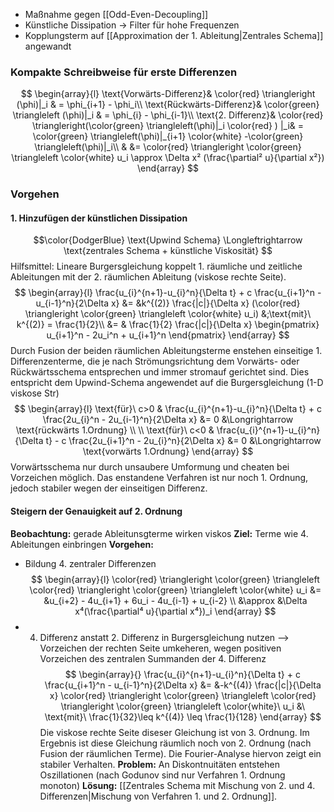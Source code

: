 - Maßnahme gegen [[Odd-Even-Decoupling]]
- Künstliche Dissipation -> Filter für hohe Frequenzen
- Kopplungsterm auf [[Approximation der 1. Ableitung|Zentrales Schema]] angewandt
### Kompakte Schreibweise für erste Differenzen
$$
\begin{array}{l}
	\text{Vorwärts-Differenz}& \color{red} \triangleright (\phi)|_i & = \phi_{i+1} - \phi_i\\
	\text{Rückwärts-Differenz}& \color{green} \triangleleft  (\phi)|_i & = \phi_{i} - \phi_{i-1}\\
	\text{2. Differenz}& \color{red} \triangleright(\color{green} \triangleleft(\phi)|_i \color{red} ) |_i& = \color{green} \triangleleft(\phi)|_{i+1} \color{white} -\color{green} \triangleleft(\phi)|_i\\
	& &= \color{red} \triangleright \color{green} \triangleleft \color{white} u_i \approx \Delta x² (\frac{\partial² u}{\partial x²})
\end{array}
$$
### Vorgehen
#### 1. Hinzufügen der künstlichen Dissipation
$$\color{DodgerBlue} \text{Upwind Schema} \Longleftrightarrow \text{zentrales Schema + künstliche Viskosität} $$
Hilfsmittel: Lineare Burgersgleichung koppelt 1. räumliche und zeitliche Ableitungen mit der 2. räumlichen Ableitung (viskose rechte Seite).
$$
\begin{array}{l}
	\frac{u_{i}^{n+1}-u_{i}^n}{\Delta t}  + c \frac{u_{i+1}^n - u_{i-1}^n}{2\Delta x} &= &k^{(2)} \frac{|c|}{\Delta x} (\color{red} \triangleright \color{green} \triangleleft \color{white} u_i) &;\text{mit}\ k^{(2)} = \frac{1}{2}\\
	&= & \frac{1}{2} \frac{|c|}{\Delta x} 
		\begin{pmatrix}  
			u_{i+1}^n - 2u_i^n + u_{i+1}^n
		\end{pmatrix}
\end{array}
$$
Durch Fusion der beiden räumlichen Ableitungsterme enstehen einseitige 1. Differenzenterme, die je nach Strömungsrichtung dem Vorwärts- oder Rückwärtsschema entsprechen und immer stromauf gerichtet sind. Dies entspricht dem Upwind-Schema angewendet auf die Burgersgleichung (1-D viskose Str)
$$
\begin{array}{l}
	\text{für}\ c>0 & \frac{u_{i}^{n+1}-u_{i}^n}{\Delta t}  + c \frac{2u_{i}^n - 2u_{i-1}^n}{2\Delta x} &= 0 &\Longrightarrow \text{rückwärts 1.Ordnung} \\
	\\
	\text{für}\ c<0 & \frac{u_{i}^{n+1}-u_{i}^n}{\Delta t}  - c \frac{2u_{i+1}^n - 2u_{i}^n}{2\Delta x} &= 0 &\Longrightarrow \text{vorwärts 1.Ordnung}
\end{array}
$$
Vorwärtsschema nur durch unsaubere Umformung und cheaten bei Vorzeichen möglich.
Das enstandene Verfahren ist nur noch 1. Ordnung, jedoch stabiler wegen der einseitigen Differenz.

#### Steigern der Genauigkeit auf 2. Ordnung
__Beobachtung:__ gerade Ableitunsgterme wirken viskos
__Ziel:__ Terme wie 4. Ableitungen einbringen
__Vorgehen:__
- Bildung 4. zentraler Differenzen
$$
\begin{array}{l}
	\color{red} \triangleright \color{green} \triangleleft \color{red} \triangleright \color{green} \triangleleft \color{white} u_i &= &u_{i+2} - 4u_{i+1} + 6u_i - 4u_{i-1} + u_{i-2} \\
	&\approx &\Delta x⁴(\frac{\partial⁴ u}{\partial x⁴})_i
\end{array}
$$
- 4. Differenz anstatt 2. Differenz in Burgersgleichung nutzen
	--> Vorzeichen der rechten Seite umkeheren, wegen positiven Vorzeichen des zentralen Summanden der 4. Differenz
$$
\begin{array}{}
	\frac{u_{i}^{n+1}-u_{i}^n}{\Delta t}  + c \frac{u_{i+1}^n - u_{i-1}^n}{2\Delta x} &= &-k^{(4)} \frac{|c|}{\Delta x} \color{red} \triangleright \color{green} \triangleleft \color{red} \triangleright \color{green} \triangleleft \color{white}\ u_i &\ \text{mit}\ \frac{1}{32}\leq k^{(4)} \leq \frac{1}{128}
\end{array}
$$
Die viskose rechte Seite diseser Gleichung ist von 3. Ordnung.
Im Ergebnis ist diese Gleichung räumlich noch von 2. Ordnung (nach Fusion der räumlichen Terme).
Die Fourier-Analyse hiervon zeigt ein stabiler Verhalten.
__Problem:__ An Diskontnuitäten entstehen Oszillationen (nach Godunov sind nur Verfahren 1. Ordnung monoton)
__Lösung:__ [[Zentrales Schema mit Mischung von 2. und 4. Differenzen|Mischung von Verfahren 1. und 2. Ordnung]]. 